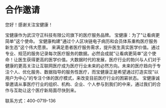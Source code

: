 # 合作邀请  

您好！感谢关注宝健康！  

宝健康作为武汉守正科技有限公司旗下的医疗服务品牌。 
宝健康：为了"让看病更简单"这个使命。 宝健康构建"通过个人区块链电子病历和会员体系重构医疗服务新生态"这个伟大愿景。
来满足患者医疗服务需求，提升医生真实医学价值。通过专业、规范的服务记录每次医疗服务的数据。必然会成就"让看病更简单"这个使命！让医生获得更高的医学价值。大数据时代的发展，医疗行业的勃兴与人们对于健康的更高关注让互联网医疗成为医疗行业未来的必然方向。未来的医疗趋向于专注个人、优化服务、数据指导的服务性医疗，而宝健康正是希望通过打造实现"以用户为中心"的专注个体的医疗模式，来改变目前医疗行业的困窘状态。
宝健康诚挚邀请从事医疗行业的组织、机构、企业、个人参与到我们的中来，通过我们的合作与互助让这个医疗新局面尽快到来。

联系方式：400-0719-136					
